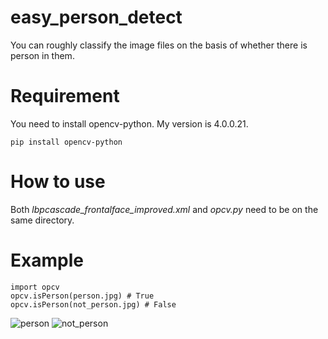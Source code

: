 # easy_person_detect
You can roughly classify the image files on the basis of whether there is person in them.

# Requirement
You need to install opencv-python. My version is 4.0.0.21.
~~~
pip install opencv-python
~~~

# How to use
Both *lbpcascade_frontalface_improved.xml* and *opcv.py* need to be on the same directory.

# Example
~~~
import opcv
opcv.isPerson(person.jpg) # True
opcv.isPerson(not_person.jpg) # False
~~~

![person](https://user-images.githubusercontent.com/47266653/53034718-24a58e80-34b7-11e9-919d-18fd40bc2e0b.jpg)
![not_person](https://user-images.githubusercontent.com/47266653/53034723-2707e880-34b7-11e9-95fd-d321f6e34572.jpg)
